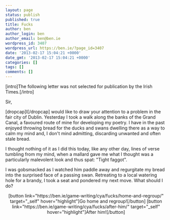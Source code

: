 ```yaml
---
layout: page
status: publish
published: true
title: Fucks
author: ben
author_login: ben
author_email: ben@ben.ie
wordpress_id: 3407
wordpress_url: https://ben.ie/?page_id=3407
date: '2013-02-17 15:04:21 +0000'
date_gmt: '2013-02-17 15:04:21 +0000'
categories: []
tags: []
comments: []
---
```

<p>[intro]The following letter was not selected for publication by the Irish Times.[/intro]</p>
<p>Sir,</p>
<p>[dropcap]I[/dropcap] would like to draw your attention to a problem in the fair city of Dublin. Yesterday I took a walk along the banks of the Grand Canal, a favoured route of mine for developing my poetry. I have in the past enjoyed throwing bread for the ducks and swans dwelling there as a way to calm my mind and, I don't mind admitting, discarding unwanted and often stale bread.</p>
<p>I thought nothing of it as I did this today, like any other day, lines of verse tumbling from my mind, when a mallard gave me what I thought was a particularly malevolent look and thus spat: "Tight faggot".</p>
<p>I was gobsmacked as I watched him paddle away and regurgitate my bread into the surprised face of a passing swan. Retreating to a local watering hole for a brandy, I took a seat and pondered my next move. What should I do?</p>
<p style="text-align: center;">[button link="https://ben.ie/game-writing/cya/fucks/home-and-regroup/" target="_self" hover="highlight"]Go home and regroup![/button] [button link="https://ben.ie/game-writing/cya/fucks/after-him/" target="_self" hover="highlight"]After him![/button]</p>
